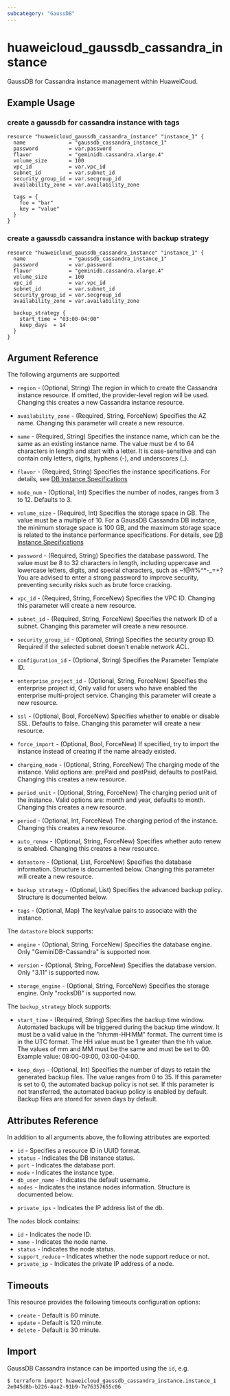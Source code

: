 ```yaml
---
subcategory: "GaussDB"
---
```


# huaweicloud\_gaussdb\_cassandra\_instance

GaussDB for Cassandra instance management within HuaweiCoud.

## Example Usage

### create a gaussdb for cassandra instance with tags

```hcl
resource "huaweicloud_gaussdb_cassandra_instance" "instance_1" {
  name              = "gaussdb_cassandra_instance_1"
  password          = var.password
  flavor            = "geminidb.cassandra.xlarge.4"
  volume_size       = 100
  vpc_id            = var.vpc_id
  subnet_id         = var.subnet_id
  security_group_id = var.secgroup_id
  availability_zone = var.availability_zone

  tags = {
    foo = "bar"
    key = "value"
  }
}
```

### create a gaussdb cassandra instance with backup strategy

```hcl
resource "huaweicloud_gaussdb_cassandra_instance" "instance_1" {
  name              = "gaussdb_cassandra_instance_1"
  password          = var.password
  flavor            = "geminidb.cassandra.xlarge.4"
  volume_size       = 100
  vpc_id            = var.vpc_id
  subnet_id         = var.subnet_id
  security_group_id = var.secgroup_id
  availability_zone = var.availability_zone

  backup_strategy {
    start_time = "03:00-04:00"
    keep_days  = 14
  }
}
```

## Argument Reference

The following arguments are supported:

* `region` - (Optional, String) The region in which to create the Cassandra instance resource. If omitted, the provider-level region will be used. Changing this creates a new Cassandra instance resource.

* `availability_zone` - (Required, String, ForceNew) Specifies the AZ name.
  Changing this parameter will create a new resource.

* `name` - (Required, String) Specifies the instance name, which can be the same
  as an existing instance name. The value must be 4 to 64 characters in
  length and start with a letter. It is case-sensitive and can contain
  only letters, digits, hyphens (-), and underscores (_).

* `flavor` - (Required, String) Specifies the instance specifications. For details, 
  see [DB Instance Specifications](https://support.huaweicloud.com/intl/en-us/productdesc-geminidb/geminidb_01_0006.html)

* `node_num` - (Optional, Int) Specifies the number of nodes, ranges from 3 to 12. Defaults to 3.

* `volume_size` - (Required, Int) Specifies the storage space in GB. The value must be a multiple of 10.
  For a GaussDB Cassandra DB instance, the minimum storage space is 100 GB, and the maximum
  storage space is related to the instance performance specifications. For details, 
  see [DB Instance Specifications](https://support.huaweicloud.com/intl/en-us/productdesc-geminidb/geminidb_01_0006.html)

* `password` - (Required, String) Specifies the database password. The value must be 8 to 32 characters
  in length, including uppercase and lowercase letters, digits, and special characters,
  such as ~!@#%^*-_=+? You are advised to enter a strong password to improve security, preventing security risks
  such as brute force cracking.

* `vpc_id` -  (Required, String, ForceNew) Specifies the VPC ID.
  Changing this parameter will create a new resource.

* `subnet_id` - (Required, String, ForceNew) Specifies the network ID of a subnet.
  Changing this parameter will create a new resource.

* `security_group_id` - (Optional, String) Specifies the security group ID. Required if the selected subnet doesn't enable network ACL.

* `configuration_id` - (Optional, String) Specifies the Parameter Template ID.

* `enterprise_project_id` - (Optional, String, ForceNew) Specifies the enterprise project id, Only valid for users who
  have enabled the enterprise multi-project service.
  Changing this parameter will create a new resource.

* `ssl` - (Optional, Bool, ForceNew) Specifies whether to enable or disable SSL. Defaults to false.
  Changing this parameter will create a new resource.

* `force_import` - (Optional, Bool, ForceNew) If specified, try to import the instance instead of creating if the name already existed.

* `charging_mode` - (Optional, String, ForceNew) The charging mode of the instance. Valid options are: prePaid and postPaid, defaults to postPaid. Changing this creates a new resource.

* `period_unit` - (Optional, String, ForceNew) The charging period unit of the instance. Valid options are: month and year, defaults to month. Changing this creates a new resource.

* `period` - (Optional, Int, ForceNew) The charging period of the instance. Changing this creates a new resource.

* `auto_renew` - (Optional, String, ForceNew) Specifies whether auto renew is enabled. Changing this creates a new resource.

* `datastore` - (Optional, List, ForceNew) Specifies the database information. Structure is documented below.
  Changing this parameter will create a new resource.

* `backup_strategy` - (Optional, List) Specifies the advanced backup policy. Structure is documented below.

* `tags` - (Optional, Map) The key/value pairs to associate with the instance.

The `datastore` block supports:

* `engine` - (Optional, String, ForceNew) Specifies the database engine. Only "GeminiDB-Cassandra" is supported now.

* `version` - (Optional, String, ForceNew) Specifies the database version. Only "3.11" is supported now.

* `storage_engine` - (Optional, String, ForceNew) Specifies the storage engine. Only "rocksDB" is supported now.


The `backup_strategy` block supports:

* `start_time` - (Required, String) Specifies the backup time window. Automated backups
  will be triggered during the backup time window. It must be a valid value in
  the "hh:mm-HH:MM" format. The current time is in the UTC format.
  The HH value must be 1 greater than the hh value. The values of mm and MM
  must be the same and must be set to 00. Example value: 08:00-09:00, 03:00-04:00.

* `keep_days` - (Optional, Int) Specifies the number of days to retain the generated
   backup files. The value ranges from 0 to 35.
   If this parameter is set to 0, the automated backup policy is not set.
   If this parameter is not transferred, the automated backup policy is enabled by default.
   Backup files are stored for seven days by default.

## Attributes Reference

In addition to all arguments above, the following attributes are exported:

* `id` - Specifies a resource ID in UUID format.
* `status` - Indicates the DB instance status.
* `port` - Indicates the database port.
* `mode` - Indicates the instance type.
* `db_user_name` - Indicates the default username.
* `nodes` - Indicates the instance nodes information. Structure is documented below.
- `private_ips` - Indicates the IP address list of the db.

The `nodes` block contains:

- `id` - Indicates the node ID.
- `name` - Indicates the node name.
- `status` - Indicates the node status.
- `support_reduce` - Indicates whether the node support reduce or not.
- `private_ip` - Indicates the private IP address of a node.

## Timeouts
This resource provides the following timeouts configuration options:
- `create` - Default is 60 minute.
- `update` - Default is 120 minute.
- `delete` - Default is 30 minute.

## Import

GaussDB Cassandra instance can be imported using the `id`, e.g.

```
$ terraform import huaweicloud_gaussdb_cassandra_instance.instance_1 2e045d8b-b226-4aa2-91b9-7e76357655c06
```

